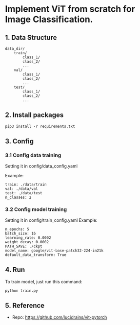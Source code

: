 # Implement ViT from scratch for Image Classification.

## 1. Data Structure

```
data_dir/
    train/
        class_1/
        class_2/
        ...
    val/
        class_1/
        class_2/
        ...
    test/
        class_1/
        class_2/
        ...
```

## 2. Install packages
```
pip3 install -r requirements.txt
```

## 3. Config 
### 3.1 Config data training
Setting it in config/data_config.yaml

Example:
```
train: ./data/train
val: ./data/val
test: ./data/test
n_classes: 2
```

### 3.2 Config model training
Setting it in config/train_config.yaml
Example:
```
n_epochs: 5
batch_size: 16
learning_rate: 0.0002
weight_decay: 0.0002
PATH_SAVE: ./ckpt
model_name: google/vit-base-patch32-224-in21k
default_data_transform: True 
```

## 4. Run
To train model, just run this command:
```
python train.py
```

## 5. Reference
- Repo: https://github.com/lucidrains/vit-pytorch
